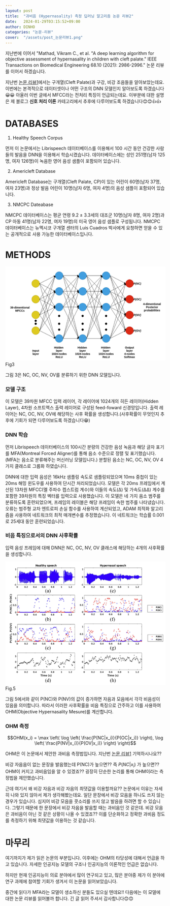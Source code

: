 ```yaml
---
layout: post
title:  "과비음 (Hypernasality) 측정 딥러닝 알고리즘 논문 리뷰2"
date:   2024-01-29T03:15:52+09:00
author: DINHO
categories: "논문-리뷰"
cover:  "/assets/post_논문리뷰1.png"
---
```


지난번에 이어서 "Mathad, Vikram C., et al. "A deep learning algorithm for objective assessment of hypernasality in children with cleft palate." IEEE Transactions on Biomedical Engineering 68.10 (2021): 2986-2996." 논문 리뷰를 이어서 하겠습니다. 

지난번 [논문 리뷰1](https://dinhoitt.github.io/%EB%85%BC%EB%AC%B8-%EB%A6%AC%EB%B7%B0/2024/01/17/%EA%B3%BC%EB%B9%84%EC%9D%8C-(Hypernasality)-%EC%A7%84%EB%8B%A8-%EB%94%A5%EB%9F%AC%EB%8B%9D-%EC%95%8C%EA%B3%A0%EB%A6%AC%EC%A6%98-%EB%85%BC%EB%AC%B8-%EB%A6%AC%EB%B7%B0-copy.html)에서는 구개열(Cleft Palate)과 구강, 비강 조음들을 알아보았는데요. 이번에는 본격적으로 데이터셋이나 어떤 구조의 DNN 모델인지 알아보도록 하겠습니다😀😀 아울러 이번 글에서 MFCC라는 전처리 특징이 언급되는데요. 이부분에 대한 설명은 제 블로그 __신호 처리 이론__ 카테고리에서 추후에 다루어보도록 하겠습니다😊😊👍👍

# DATABASES

1. Healthy Speech Corpus

  먼저 이 논문에서는 Librispeech 데이터베이스를 이용해서 100 시간 동안 건강한 사람들의 발음을 DNN을 이용해서 학습시켰습니다. 데이터베이스에는 성인 251명(남자 125명, 여자 126명)이 녹음한 영어 음성 샘플이 포함되어 있습니다.

2. Americleft Database
 
  Americleft Database는 구개열(Cleft Palate, CP)이 있는 어린이 60명(남자 37명, 여자 23명)과 정상 발음 어린이 10명(남자 6명, 여자 4명)의 음성 샘플이 포함되어 있습니다.

3. NMCPC Dateabase
 
  NMCPC 데이터베이스는 평균 연령 9.2 ± 3.3세의 대조군 10명(남자 8명, 여자 2명)과 CP 아동 41명(남자 22명, 여자 19명)의 미국 영어 음성 샘플로 구성됩니다. NMCPC 데이터베이스는 뉴멕시코 구개열 센터의 Luis Cuadros 박사에게 요청하면 얻을 수 있는 공개적으로 사용 가능한 데이터베이스입니다.

# METHODS
 
<img src="/assets/post/cp_dnn_model.png">
Fig3

그림 3은 NC, OC, NV, OV를 분류하기 위한 DNN 모델입니다. 

### 모델 구조

이 모델은 39차원 MFCC 입력 레이어, 각 레이어에 1024개의 히든 레이어(Hidden Layer), 4차원 소프트맥스 출력 레이어로 구성된 feed-foward 신경망입니다. 출력 레이어는 NC, OC, NV, OV에 해당하는 사후 확률을 생성합니다.(사후확률이 무엇인지 추후에 기회가 되면 다루어보도록 하겠습니다😁)

### DNN 학습

먼저 Librispeech 데이터베이스의 100시간 분량의 건강한 음성 녹음과 해당 글자 표기를 MFA(Montreal Forced Aligner)를 통해 음소 수준으로 정렬 및 표기했습니다.(MFA는 음소로 분류해주는 머신러닝 모델입니다.) 분할된 음소는 NC, OC, NV, OV 4가지 클래스로 그룹화 하였습니다.

DNN에 대한 입력 음성은 16kHz 샘플링 속도로 샘플링되었으며 10ms 중첩이 있는 20ms 해밍 윈도우를 사용하여 단시간 처리되었습니다. 모델은 각 20ms 프레임에서 계산된 13차원 MFCC(멜 주파수 켑스트럼 계수)와 이들의 속도(Δ) 및 가속도(ΔΔ) 계수를 포함한 39차원의 특징 벡터를 입력으로 사용했습니다. 이 모델은 네 가지 음소 범주를 분류하도록 훈련되었으며, 프레임의 레이블은 해당 프레임이 속한 범주를 나타냈습니다. 오류는 범주형 교차 엔트로피 손실 함수를 사용하여 계산되었고, ADAM 최적화 알고리즘을 사용하여 네트워크의 최적 매개변수를 추정했습니다. 이 네트워크는 학습률 0.001로 25세대 동안 훈련되었습니다.

### 비음 특징으로서의 DNN 사후확률

입력 음성 프레임에 대해 DNN은 NC, OC, NV, OV 클래스에 해당하는 4개의 사후확률을 생성합니다.

<img src="/assets/post/그림5.png">
Fig.5

그림 5에서와 같이 P(NC)와 P(NV)의 값이 증가하면 자음과 모음에서 각각 비음성이 있음을 의미합니다. 따라서 이러한 사후확률을 비음 특징으로 간주하고 이를 사용하여 OHM(Objective Hypernasality Mesure)를 계산합니다.

### OHM 측정

$$OHM(x_i) = \max \left( \log \left( \frac{P(NC|x_i)}{P(OC|x_i)} \right), \log \left( \frac{P(NV|x_i)}{P(OV|x_i)} \right) \right)$$

OHM은 이 논문에서 제안한 과비음 측정법입니다. 지난번 [논문 리뷰1](https://dinhoitt.github.io/%EB%85%BC%EB%AC%B8-%EB%A6%AC%EB%B7%B0/2024/01/17/%EA%B3%BC%EB%B9%84%EC%9D%8C-(Hypernasality)-%EC%A7%84%EB%8B%A8-%EB%94%A5%EB%9F%AC%EB%8B%9D-%EC%95%8C%EA%B3%A0%EB%A6%AC%EC%A6%98-%EB%85%BC%EB%AC%B8-%EB%A6%AC%EB%B7%B0-copy.html) 기억하시나요?? 

비강 자음음이 없는 문장을 발음했는데 P(NC)가 높으면?? 즉 
$P(NC|x_i)$
가 높으면?? OHM이 커지고 과비음임을 알 수 있겠죠?? 굉장히 단순한 논리를 통해 OHM이라는 측정법을 제안했습니다. 

근데 여기서 왜 비강 자음과 비강 자음의 최댓값을 이용할까요?? 논문에서 이유는 자세히 나와 있지 않아서 제가 생각해봤는데요. 일단 문장에서 비강 모음을 하나도 쓰지 않는 경우가 있습니다. 심지어 비강 모음을 콧소리를 쓰지 않고 발음을 하려면 할 수 있습니다. 그렇기 때문에 한 문장에서 비강 자음을 발음할 때는 과비음인 것 같은데. 비강 모음은 과비음이 아닌 것 같은 상황이 나올 수 있겠죠?? 이를 단순화하고 정확한 과비음 정도를 측정하기 위해 최댓값을 이용하는 것 같습니다.

# 마무리

여기까지가 제가 읽은 논문의 부분입니다. 이후에는 OHM의 타당성에 대해서 언급을 하고 있습니다. 자세한 인공지능 모델의 구조나 인공지능의 이론적인 언급은 없습니다.

하지만 현재 인공지능이 의료 분야에서 많이 연구되고 있고, 많은 분야중 제가 이 분야에 연구 과제에 참여할 기회가 생겨서 이 논문을 읽어보았습니다.

중간에 읽다가 MFA라는 모델이 생소하신 분들도 있으실 텐데요!! 다음에는 이 모델에 대한 논문 리뷰를 읽어볼까 합니다. 긴 글 읽어 주셔서 감사합니다😊😊